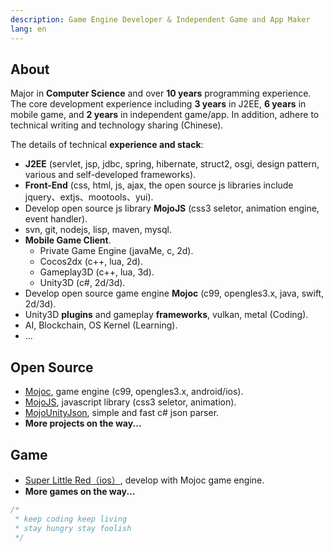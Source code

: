 ```yaml
---
description: Game Engine Developer & Independent Game and App Maker
lang: en
---
```


## About

Major in **Computer Science** and over **10 years** programming experience. The core development experience including **3 years** in J2EE, **6 years** in mobile game, and **2 years** in independent game/app. In addition, adhere to technical writing and technology sharing (Chinese). 

The details of technical **experience and stack**: 

* **J2EE** (servlet, jsp, jdbc, spring, hibernate, struct2, osgi, design pattern, various and self-developed frameworks).
* **Front-End** (css, html, js, ajax, the open source js libraries include jquery、extjs、mootools、yui).
* Develop open source js library **MojoJS** (css3 seletor, animation engine, event handler).
* svn, git, nodejs, lisp, maven, mysql.
* **Mobile Game Client**.
  * Private Game Engine (javaMe, c, 2d).
  * Cocos2dx (c++, lua, 2d).
  * Gameplay3D (c++, lua, 3d).
  * Unity3D (c#, 2d/3d).
* Develop open source game engine **Mojoc** (c99, opengles3.x, java, swift, 2d/3d).
* Unity3D **plugins** and gameplay **frameworks**, vulkan, metal (Coding).
* AI, Blockchain, OS Kernel (Learning).
* ...

## Open Source

* [Mojoc](https://github.com/scottcgi/Mojoc), game engine (c99, opengles3.x, android/ios).
* [MojoJS](https://github.com/scottcgi/MojoJS), javascript library (css3 seletor, animation).
* [MojoUnityJson](https://github.com/scottcgi/MojoUnityJson), simple and fast c# json parser.
* **More projects on the way...**

## Game

* [Super Little Red（ios）](https://itunes.apple.com/cn/app/id1242353775), develop with Mojoc game engine.
* **More games on the way...**

```c
/*
 * keep coding keep living
 * stay hungry stay foolish
 */ 
```
